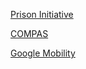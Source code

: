 [Prison Initiative]()

[COMPAS](http://htmlpreview.github.io/?https://github.com/picoral/pit-un-2022/blob/master/R%20tutorials/compas-case-study.html)

[Google Mobility](http://htmlpreview.github.io/?https://github.com/picoral/pit-un-2022/blob/master/R%20tutorials/google-mobility.html)